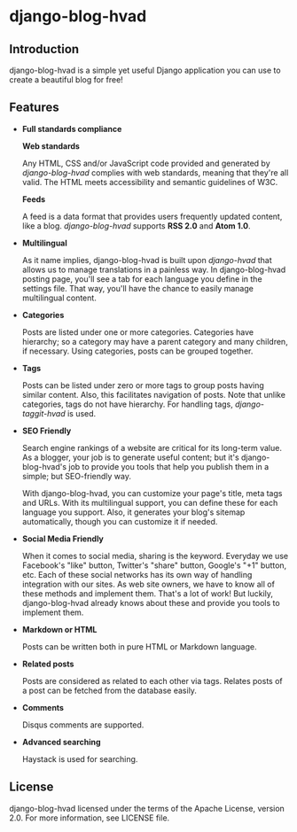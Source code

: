 # django-blog-hvad

## Introduction

django-blog-hvad is a simple yet useful Django application you can use to create a beautiful blog for free!

## Features

* **Full standards compliance**

    **Web standards**

    Any HTML, CSS and/or JavaScript code provided and generated by *django-blog-hvad* complies with web standards, meaning that they're all valid. The HTML meets accessibility and semantic guidelines of W3C.

    **Feeds**

    A feed is a data format that provides users frequently updated content, like a blog. *django-blog-hvad* supports **RSS 2.0** and **Atom 1.0**.

* **Multilingual**

    As it name implies, django-blog-hvad is built upon *django-hvad* that allows us to manage translations in a painless way. In django-blog-hvad posting page, you'll see a tab for each language you define in the settings file. That way, you'll have the chance to easily manage multilingual content.

* **Categories**

    Posts are listed under one or more categories. Categories have hierarchy; so a category may have a parent category and many children, if necessary. Using categories, posts can be grouped together.

* **Tags**

    Posts can be listed under zero or more tags to group posts having similar content. Also, this facilitates navigation of posts. Note that unlike categories, tags do not have hierarchy. For handling tags, *django-taggit-hvad* is used.

* **SEO Friendly**

    Search engine rankings of a website are critical for its long-term value. As a blogger, your job is to generate useful content; but it's django-blog-hvad's job to provide you tools that help you publish them in a simple; but SEO-friendly way.

    With django-blog-hvad, you can customize your page's title, meta tags and URLs. With its multilingual support, you can define these for each language you support. Also, it generates your blog's sitemap automatically, though you can customize it if needed.
    
* **Social Media Friendly**

    When it comes to social media, sharing is the keyword. Everyday we use Facebook's "like" button, Twitter's "share" button, Google's "+1" button, etc. Each of these social networks has its own way of handling integration with our sites. As web site owners, we have to know all of these methods and implement them. That's a lot of work! But luckily, django-blog-hvad already knows about these and provide you tools to implement them.
    
* **Markdown or HTML**

    Posts can be written both in pure HTML or Markdown language.

* **Related posts**

    Posts are considered as related to each other via tags. Relates posts of a post can be fetched from the database easily.

* **Comments**

    Disqus comments are supported.

* **Advanced searching**

    Haystack is used for searching.

## License

django-blog-hvad licensed under the terms of the Apache License, version 2.0. For more information, see LICENSE file.
